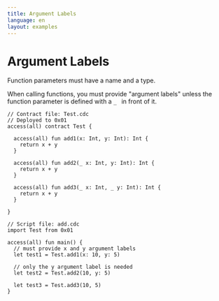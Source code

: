 ```yaml
---
title: Argument Labels
language: en
layout: examples
---
```


# Argument Labels

Function parameters must have a name and a type.

When calling functions, you must provide "argument labels" unless the function parameter is defined with a `_ ` in front of it.

```cadence
// Contract file: Test.cdc
// Deployed to 0x01
access(all) contract Test {
   
  access(all) fun add1(x: Int, y: Int): Int {
    return x + y
  }

  access(all) fun add2(_ x: Int, y: Int): Int {
    return x + y
  }

  access(all) fun add3(_ x: Int, _ y: Int): Int {
    return x + y
  }

}
```

```cadence
// Script file: add.cdc
import Test from 0x01

access(all) fun main() {
  // must provide x and y argument labels
  let test1 = Test.add1(x: 10, y: 5)

  // only the y argument label is needed
  let test2 = Test.add2(10, y: 5)

  let test3 = Test.add3(10, 5)
}
```